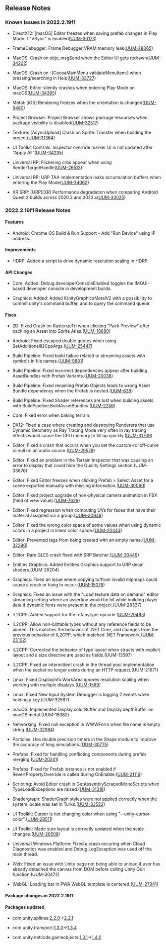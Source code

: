 ## Release Notes

### Known Issues in 2022.2.19f1

-   DirectX12: \[macOS\] Editor freezes when saving prefab changes in Play Mode if "VSync" is enabled([UUM-30173](https://issuetracker.unity3d.com/issues/macos-editor-freezes-when-saving-prefab-changes-in-play-mode-if-vsync-is-enabled))

-   FrameDebugger: Frame Debugger VRAM memory leak([UUM-28065](https://issuetracker.unity3d.com/issues/frame-debugger-vram-memory-leak))

-   MacOS: Crash on objc_msgSend when the Editor UI gets redrawn([UUM-34202](https://issuetracker.unity3d.com/issues/macos-crash-on-objc-msgsend-when-ui-gets-redrawn))

-   MacOS: Crash on -\[CocoaMainMenu validateMenuItem:\] when pressing/searching in Help([UUM-33727](https://issuetracker.unity3d.com/issues/crash-on-cocoamainmenu-validatemenuitem-when-pressing-slash-searching-in-help))

-   MacOS: Editor silently crashes when entering Play Mode on macOS([UUM-34395](https://issuetracker.unity3d.com/issues/editor-silently-crashes-when-entering-play-mode-on-macos))

-   Metal: \[iOS\] Rendering freezes when the orientation is changed([UUM-9480](https://issuetracker.unity3d.com/issues/ios-rendering-freezes-when-the-orientation-is-changed))

-   Project Browser: Project Browser shows package resources when package visibility is disabled([UUM-32517](https://issuetracker.unity3d.com/issues/project-browser-shows-package-resources-when-package-visibility-is-disabled))

-   Texture: \[AsyncUpload\] Crash on Sprite::Transfer when building the project([UUM-31364](https://issuetracker.unity3d.com/issues/crash-on-sprite-transfer-when-building-the-project))

-   UI Toolkit Controls: Inspector override marker UI is not updated after \"Apply All\"([UUM-34235](https://issuetracker.unity3d.com/issues/inspector-override-marker-ui-is-not-updated-after-apply-all))

-   Universal RP: Flickering orbs appear when using RenderTargetHandle([UUM-26513](https://issuetracker.unity3d.com/issues/flickering-orbs-appear-when-using-rendertargethandle))

-   Universal RP: URP TAA implementation leaks accumulation buffers when entering the Play Mode([UUM-34062](https://issuetracker.unity3d.com/issues/urp-taa-implementation-leaks-accumulation-buffers-when-entering-the-play-mode))

-   XR SRP: \[URP\]\[XR\] Performance degradation when comparing Android Quest 2 builds across 2020.3 and 2023.x([UUM-33025](https://issuetracker.unity3d.com/issues/urp-xr-performance-degradation-when-comparing-android-quest-2-builds-across-2020-dot-3-and-2023-dot-x))

### 2022.2.19f1 Release Notes

#### Features

-   Android: Chrome OS Build & Run Support - Add \"Run Device\" using IP address.

#### Improvements

-   HDRP: Added a script to drive dynamic resolution scaling in HDRP.

#### API Changes

-   Core: Added: Debug.developerConsoleEnabled toggles the IMGUI-based developer console in development builds.

-   Graphics: Added: Added IUnityGraphicsMetalV2 with a possibility to commit unity\'s command buffer, and to query the command queue.

#### Fixes

-   2D: Fixed Crash on RasterizeTri when clicking \"Pack Preview\" after packing an Asset into Sprite Atlas.([UUM-18880](https://issuetracker.unity3d.com/issues/crash-on-rasterizetri-when-clicking-pack-preview-after-packing-an-asset-into-sprite-atlas))

-   Android: Fixed escaped double quotes when using SetAdditionalIl2CppArgs.([UUM-25447](https://issuetracker.unity3d.com/issues/il2cpp-android-incorrectly-escaped-quotes-in-build-dot-gradle-when-passing-a-string-to-setadditionalil2cppargs))

-   Build Pipeline: Fixed build failure related to streaming assets with symbols in file names.([UUM-9881](https://issuetracker.unity3d.com/issues/the-project-fails-to-build-when-there-is-a-webp-asset-in-the-streamingassets-folder))

-   Build Pipeline: Fixed incorrect dependencies appear after building AssetBundles with Prefab Variants.([UUM-20038](https://issuetracker.unity3d.com/issues/incorrect-dependancies-appear-after-building-assetbundles))

-   Build Pipeline: Fixed renaming Prefab Objects leads to wrong Asset Bundle dependency when the Prefab is nested.([UUM-639](https://issuetracker.unity3d.com/issues/renaming-prefab-objects-leads-to-wrong-asset-bundle-dependency-when-the-prefab-is-nested))

-   Build Pipeline: Fixed Shader references are lost when building assets with BuildPipeline.BuildAssetBundles.([UUM-2259](https://issuetracker.unity3d.com/issues/shader-references-are-lost-when-building-assets-with-buildpipeline-dot-buildassetbundles))

-   Core: Fixed error when baking terrain.

-   DX12: Fixed a case where creating and destroying Renderers that use Dynamic Geometry as Ray Tracing Mode very often in ray tracing effects would cause the GPU memory to fill up quickly.([UUM-31709](https://issuetracker.unity3d.com/issues/dxr-gpu-memory-leaks-when-renderer-dot-raytracingmode-is-set-to-unityengine-dot-experimental-dot-rendering-dot-raytracingmode-dot-dynamicgeometry))

-   Editor: Fixed a crash that occurs when you set the custom-rolloff-curve to null on an audio source.([UUM-29578](https://issuetracker.unity3d.com/issues/crash-on-audiosource-setcustomrolloffcurve-when-entering-play-mode-with-audiosource-component))

-   Editor: Fixed an problem in the Terrain Inspector that was causing an error to display that could hide the Quality Settings section.(UUM-33676)

-   Editor: Fixed Editor freezes when clicking Prefab \> Select Asset for a scene exported manually with missing information.([UUM-30060](https://issuetracker.unity3d.com/issues/editor-freezes-when-clicking-prefab-select-asset))

-   Editor: Fixed project upgrade of non-physical camera animation in FBX (field of view value).([UUM-7628](https://issuetracker.unity3d.com/issues/camera-broken-fov-after-project-upgrade-from-2020-dot-3-to-2022-dot-1))

-   Editor: Fixed regression when computing UVs for faces that have their material assigned via a group.([UUM-30948](https://issuetracker.unity3d.com/issues/material-details-are-lost-when-used-in-the-scene))

-   Editor: Fixed the wrong color space of some values when using dynamic colors in a project in linear color space.([UUM-20443](https://issuetracker.unity3d.com/issues/usage-hints-dynamic-color-shows-incorrect-colors-when-project-is-in-linear-color-space))

-   Editor: Prevented tags from being created with an empty name.([UUM-32286](https://issuetracker.unity3d.com/issues/tag-is-named-after-the-previously-created-tag-when-creating-a-tag-with-an-empty-new-tag-name-field-and-throws-unityexception-tag-dot-dot-dot-is-not-defined-error-when-trying-to-remove-it))

-   Editor: Rare GLES crash fixed with SRP Batcher.([UUM-30449](https://issuetracker.unity3d.com/issues/android-urp-android-application-crashes-when-srp-batcher-is-enabled-with-opengles3))

-   Entities Graphics: Added Entities Graphics support to URP decal shaders.(UUM-29204)

-   Graphics: Fixed an issue where copying to/from invalid mipmaps could cause a crash or hang to occur.([UUM-15079](https://issuetracker.unity3d.com/issues/graphics-vulkan-copying-texture2d-to-texture2d-array-with-incomplete-mip-chain-source-causes-crash-and-validation-errors))

-   Graphics: Fixed an issue with the \"Load texture data on demand\" editor streaming setting where an assertion would be hit while building player data if dynamic fonts were present in the project.(UUM-28337)

-   IL2CPP: Added support for the refanytype opcode.([UUM-29465](https://issuetracker.unity3d.com/issues/il2cpp-error-the-method-or-operation-is-not-implemented-dot-is-thrown-when-building-with-genericsharingvisitor-dot-process))

-   IL2CPP: Allow non-blittable types without any reference fields to be pinned. This matches the behavior of .NET Core, and changes from the previous behavior of IL2CPP, which matched .NET Framework.([UUM-23102](https://issuetracker.unity3d.com/issues/argumentexception-error-occurs-in-copy-method-of-nativearray-class-when-building-with-windows-il2cpp))

-   IL2CPP: Corrected the behavior of type layout when structs with explicit layout and a size directive are used as fields.(UUM-13597)

-   IL2CPP: Fixed an intermittent crash in the thread pool implementation when the socket no longer exists during an HTTP request.(UUM-21671)

-   Linux: Fixed DisplayInfo.WorkArea ignores resolution scaling when working with multiple displays.([UUM-1589](https://issuetracker.unity3d.com/issues/linux-displayinfo-dot-workarea-ignores-resolution-scaling-when-working-with-multiple-displays))

-   Linux: Fixed New Input System Debugger is logging 2 events when holding a key.(UUM-32567)

-   macOS: Implemented Display.colorBuffer and Display.depthBuffer on macOS metal.(UUM-18382)

-   Networking: Fixed null exception in WWWForm when file name is empty string.([UUM-32984](https://issuetracker.unity3d.com/issues/argumentnullexception-array-cannot-be-null-error-is-printed-when-passing-an-empty-string-to-filename-of-wwwform-dot-addbinarydata-and-then-access-the-data-property))

-   Particles: Use double precision timers in the Shape module to improve the accuracy of long simulations.([UUM-30775](https://issuetracker.unity3d.com/issues/particle-system-animation-changes-when-it-has-been-running-for-a-prolonged-period))

-   Prefabs: Fixed for handling conflicting components during prefab merging.([UUM-20241](https://issuetracker.unity3d.com/issues/crash-on-awakefromloadqueue-invokepersistentmanagerawake-when-opening-a-project))

-   Prefabs: Fixed for Prefab instance is not enabled if RevertPropertyOverride is called during OnEnable.([UUM-21119](https://issuetracker.unity3d.com/issues/gameobject-needs-to-be-activated-two-times-to-enable-it-when-using-prefabutility-dot-revertpropertyoverride))

-   Scripting: Avoid Editor crash in GetAssemblyScrapedMonoScripts when TypeLoadExceptions are raised.([UUM-31318](https://issuetracker.unity3d.com/issues/crash-on-monoscriptinfoscraper-getassemblyscrapedmonoscripts-when-opening-the-project-containing-com-dot-unity-dot-netcode-dot-gameobjects))

-   Shadergraph: ShaderGraph styles were not applied correctly when the system locale was set in Turks.([UUM-33522](https://issuetracker.unity3d.com/issues/shadergraph-connection-nodes-appear-at-wrong-position-when-region-format-is-set-to-turkish-turkey))

-   UI Toolkit: Cursor is not changing color when using \"\--unity-cursor-color\".([UUM-28511](https://issuetracker.unity3d.com/issues/cursor-is-not-changing-color-when-using-unity-cursor-color))

-   UI Toolkit: Made sure layout is correctly updated when the scale changes.([UUM-26508](https://issuetracker.unity3d.com/issues/ui-toolkit-text-splits-when-changing-panelsettings-scale))

-   Universal Windows Platform: Fixed a crash occuring when Cloud Diagnostics was enabled and Debug.LogException was used off the main thread.

-   Web: Fixed an issue with Unity page not being able to unload if user has already detached the canvas from DOM before calling Unity Quit function.(UUM-30472)

-   WebGL: Loading bar in PWA WebGL template is centered.([UUM-27941](https://issuetracker.unity3d.com/issues/loading-bar-of-a-loading-screen-is-off-center-in-the-webgl-build))

#### Package changes in 2022.2.19f1

#### Packages updated

-   com.unity.splines:[2.2.0](https://docs.unity3d.com/Packages/com.unity.splines@2.2//changelog/CHANGELOG.html)→[2.2.1](https://docs.unity3d.com/Packages/com.unity.splines@2.2//changelog/CHANGELOG.html)

-   com.unity.transport:[1.3.3](https://docs.unity3d.com/Packages/com.unity.transport@1.3//changelog/CHANGELOG.html)→[1.3.4](https://docs.unity3d.com/Packages/com.unity.transport@1.3//changelog/CHANGELOG.html)

-   com.unity.netcode.gameobjects:[1.3.1](https://docs.unity3d.com/Packages/com.unity.netcode.gameobjects@1.3//changelog/CHANGELOG.html)→[1.4.0](https://docs.unity3d.com/Packages/com.unity.netcode.gameobjects@1.4//changelog/CHANGELOG.html)
